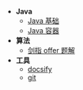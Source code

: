 * **Java**
  - [Java 基础](java/java%20基础)
  - [Java 容器](java/java%20容器)
* **算法**
  - [剑指 offer 题解](algorithm/剑指%20offer%20题解)
* **工具**
  - [docsify](tools/docsify)
  - [git](tools/git)

